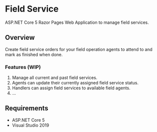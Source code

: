 # Field Service

ASP.NET Core 5 Razor Pages Web Application to manage field services.

## Overview

Create field service orders for your field operation agents to attend to and mark as finished when done.

### Features (WIP)

1.	Manage all current and past field services.
2.	Agents can update their currently assigned field service status.
3.	Handlers can assign field services to available field agents.
4.	...

## Requirements

- ASP.NET Core 5
- Visual Studio 2019
